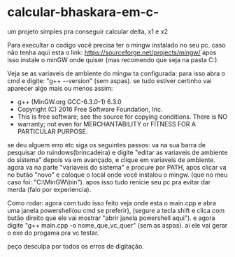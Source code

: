 # calcular-bhaskara-em-c-
um projeto simples pra conseguir calcular delta, x1 e x2 

Para execultar o codigo você precisa ter o mingw instalado no seu pc. caso não tenha aqui esta o link: https://sourceforge.net/projects/mingw/ apos isso instale o minGW onde quiser (mas recomendo que seja na pasta C:).

Veja se as variaveis de ambiente do mingw ta configurada: para isso abra o cmd e digite: "g++ --version" (sem aspas). se tudo estiver certinho vai aparecer algo mais ou menos assim:

* g++ (MinGW.org GCC-6.3.0-1) 6.3.0
* Copyright (C) 2016 Free Software Foundation, Inc.
* This is free software; see the source for copying conditions. There is NO
* warranty; not even for MERCHANTABILITY or FITNESS FOR A PARTICULAR PURPOSE.

se deu alguem erro etc siga os seguintes passos: va na sua barra de pesquisar do ruindows(brincadeira) e digite "editar as variaveis de ambiente do sistema" depois va em avançado, e clique em variaveis de ambiente. agora va na parte "variaveis do sistema" e procure por PATH, apos clicar va no butão "novo" e coloque o local onde você instalou o mingw. (que no meu caso foi: "C:\MinGW\bin"). apos isso tudo renicie seu pc pra evitar dar merda (falo por experiencia).

Como rodar: agora com tudo isso feito veja onde esta o main.cpp e abra uma janela powershell(ou cmd se preferir), (segure a tecla shift e clica com butão direito que ele vai mostrar "abrir janela powershell aqui"). e agora digite "g++ main.cpp -o nome_que_vc_quer" (sem as aspas). ai ele vai gerar o exe do progama pra vc testar.

peço desculpa por todos os erros de digitação.
